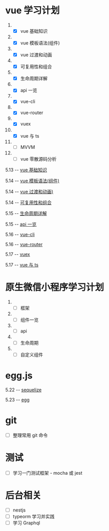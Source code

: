 # vue 学习计划

1. - [x] vue 基础知识
2. - [x] vue 模板语法(组件)
3. - [x] vue 过渡和动画
4. - [x] 可复用性和组合
5. - [x] 生命周期详解
6. - [x] api 一览
7. - [x] vue-cli
8. - [x] vue-router
9. - [x] vuex
10. - [x] vue 与 ts
11. - [ ] MVVM
12. - [ ] vue 零散源码分析

5.13 -- [vue 基础知识](./vue/基础知识.md)

5.14 -- [vue 模板语法(组件)](./vue/vue组件.md)

5.14 -- [vue 过渡和动画)](./vue/过度和动画.md)

5.14 -- [可复用性和组合](./vue/复用和组合.md)

5.15 -- [生命周期详解](./vue/生命周期.md)

5.15 -- [api 一览](./vue/api一览.md)

5.16 -- [vue-cli](./vue/vue-cli.md)

5.16 -- [vue-router](./vue/vue-router.md)

5.17 -- [vuex](./vue/vuex.md)

5.17 -- [vue 与 ts](./vue/vue-property-decorator.md)

# 原生微信小程序学习计划

1. -[ ] 框架
1. -[ ] 组件一览
1. -[ ] api
1. -[ ] 生命周期
1. -[ ] 自定义组件

# egg.js

5.22 -- [sequelize](./egg/sequelize.md)

5.23 -- [egg](./egg/egg.md)

# git

- [ ] 整理常用 git 命令

# 测试

- [ ] 学习一门测试框架 - mocha 或 jest

# 后台相关

- [ ] nestjs
- [ ] typeorm 学习并实践
- [ ] 学习 Graphql
